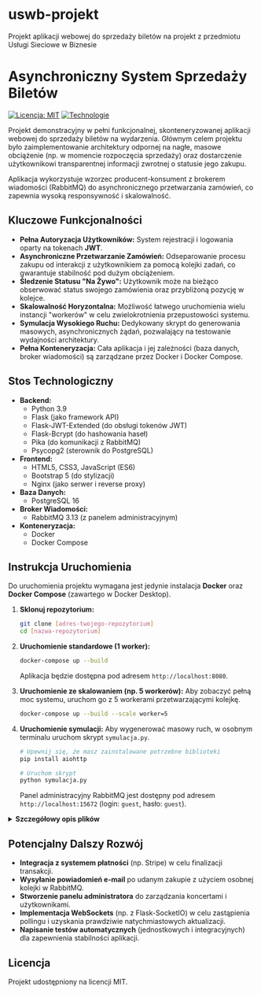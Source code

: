 # uswb-projekt
Projekt aplikacji webowej do sprzedaży biletów na projekt z przedmiotu Usługi Sieciowe w Biznesie

# Asynchroniczny System Sprzedaży Biletów

[![Licencja: MIT](https://img.shields.io/badge/Licencja-MIT-yellow.svg)](https://opensource.org/licenses/MIT)
[![Technologie](https://img.shields.io/badge/technologie-Docker%2C%20Python%2C%20Flask%2C%20RabbitMQ-blue)](https://#stos-technologiczny)

Projekt demonstracyjny w pełni funkcjonalnej, skonteneryzowanej aplikacji webowej do sprzedaży biletów na wydarzenia. Głównym celem projektu było zaimplementowanie architektury odpornej na nagłe, masowe obciążenie (np. w momencie rozpoczęcia sprzedaży) oraz dostarczenie użytkownikowi transparentnej informacji zwrotnej o statusie jego zakupu.

Aplikacja wykorzystuje wzorzec producent-konsument z brokerem wiadomości (RabbitMQ) do asynchronicznego przetwarzania zamówień, co zapewnia wysoką responsywność i skalowalność.

## Kluczowe Funkcjonalności

* **Pełna Autoryzacja Użytkowników:** System rejestracji i logowania oparty na tokenach **JWT**.
* **Asynchroniczne Przetwarzanie Zamówień:** Odseparowanie procesu zakupu od interakcji z użytkownikiem za pomocą kolejki zadań, co gwarantuje stabilność pod dużym obciążeniem.
* **Śledzenie Statusu "Na Żywo":** Użytkownik może na bieżąco obserwować status swojego zamówienia oraz przybliżoną pozycję w kolejce.
* **Skalowalność Horyzontalna:** Możliwość łatwego uruchomienia wielu instancji "workerów" w celu zwielokrotnienia przepustowości systemu.
* **Symulacja Wysokiego Ruchu:** Dedykowany skrypt do generowania masowych, asynchronicznych żądań, pozwalający na testowanie wydajności architektury.
* **Pełna Konteneryzacja:** Cała aplikacja i jej zależności (baza danych, broker wiadomości) są zarządzane przez Docker i Docker Compose.

## Stos Technologiczny

-   **Backend:**
    -   Python 3.9
    -   Flask (jako framework API)
    -   Flask-JWT-Extended (do obsługi tokenów JWT)
    -   Flask-Bcrypt (do hashowania haseł)
    -   Pika (do komunikacji z RabbitMQ)
    -   Psycopg2 (sterownik do PostgreSQL)
-   **Frontend:**
    -   HTML5, CSS3, JavaScript (ES6)
    -   Bootstrap 5 (do stylizacji)
    -   Nginx (jako serwer i reverse proxy)
-   **Baza Danych:**
    -   PostgreSQL 16
-   **Broker Wiadomości:**
    -   RabbitMQ 3.13 (z panelem administracyjnym)
-   **Konteneryzacja:**
    -   Docker
    -   Docker Compose

## Instrukcja Uruchomienia

Do uruchomienia projektu wymagana jest jedynie instalacja **Docker** oraz **Docker Compose** (zawartego w Docker Desktop).

1.  **Sklonuj repozytorium:**
    ```bash
    git clone [adres-twojego-repozytorium]
    cd [nazwa-repozytorium]
    ```

2.  **Uruchomienie standardowe (1 worker):**
    ```bash
    docker-compose up --build
    ```
    Aplikacja będzie dostępna pod adresem `http://localhost:8080`.

3.  **Uruchomienie ze skalowaniem (np. 5 workerów):**
    Aby zobaczyć pełną moc systemu, uruchom go z 5 workerami przetwarzającymi kolejkę.
    ```bash
    docker-compose up --build --scale worker=5
    ```

4.  **Uruchomienie symulacji:**
    Aby wygenerować masowy ruch, w osobnym terminalu uruchom skrypt `symulacja.py`.
    ```bash
    # Upewnij się, że masz zainstalowane potrzebne biblioteki
    pip install aiohttp
    
    # Uruchom skrypt
    python symulacja.py
    ```
    Panel administracyjny RabbitMQ jest dostępny pod adresem `http://localhost:15672` (login: `guest`, hasło: `guest`).

<details>
<summary><strong>Szczegółowy opis plików</strong></summary>

-   `docker-compose.yml`: Definiuje 5 głównych serwisów (`backend`, `worker`, `frontend`, `rabbitmq`, `db`), ich obrazy, porty, sieci, wolumeny i zmienne środowiskowe. Jest to centralny plik konfiguracyjny.
-   `backend/app.py`: Zawiera logikę API, w tym endpointy do rejestracji, logowania, zakupu (tworzenie zadania), pobierania listy koncertów i statusu zamówień.
-   `worker/worker.py`: Łączy się z RabbitMQ, pobiera zadania zakupu i wykonuje logikę biznesową w transakcji na bazie danych PostgreSQL.
-   `frontend/nginx.conf`: Konfiguruje Nginx do serwowania plików statycznych oraz do działania jako reverse proxy dla wszystkich zapytań `/api/`, przekierowując je do serwisu `backend`.
-   `db_init/init.sql`: Tworzy tabele `users`, `concerts` i `orders` wraz z indeksami przy pierwszym uruchomieniu bazy danych.
-   `symulacja.py`: Asynchroniczny skrypt, który pozwala na realistyczne przetestowanie odporności systemu na duże obciążenie.

</details>

## Potencjalny Dalszy Rozwój

-   **Integracja z systemem płatności** (np. Stripe) w celu finalizacji transakcji.
-   **Wysyłanie powiadomień e-mail** po udanym zakupie z użyciem osobnej kolejki w RabbitMQ.
-   **Stworzenie panelu administratora** do zarządzania koncertami i użytkownikami.
-   **Implementacja WebSockets** (np. z Flask-SocketIO) w celu zastąpienia pollingu i uzyskania prawdziwie natychmiastowych aktualizacji.
-   **Napisanie testów automatycznych** (jednostkowych i integracyjnych) dla zapewnienia stabilności aplikacji.

## Licencja

Projekt udostępniony na licencji MIT.
